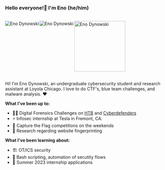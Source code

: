 ### Hello everyone!👋 I'm Eno (he/him)
<br/>
<a href="https://www.linkedin.com/in/eno-dynowski/"> <!-- linkedin-->
  <img align="left"  alt = "Eno Dynowski"  src="https://img.icons8.com/dusk/48/000000/linkedin--v1.png"/>
</a>
<a href="https://www.instagram.com/eno_dynowski/"> <!-- instagram -->
<img align="left" alt = "Eno Dynowski" width="" src="https://img.icons8.com/dusk/48/000000/instagram-new--v1.png"/>
</a>
<a href="https://tryhackme.com/p/ImOedipus"> <!-- THM -->
<img  alt = "Eno Dynowski" width="165" src="https://tryhackme-badges.s3.amazonaws.com/ImOedipus.png"/>
</a>
<br />

<br />

Hi! I'm Eno Dynowski, an undergraduate cybersecurity student and research assistant at Loyola Chicago. I love to do CTF's, blue team challenges, and malware analysis. ❤️

**What I've been up to:**

- 🕵️‍♂️ Digital Forensics Challenges on [HTB](https://www.hackthebox.com/home/challenges/Forensics) and [Cyberdefenders](https://cyberdefenders.org/blueteam-ctf-challenges/)
- ⚡ Infosec internship at Tesla in Fremont, CA. 
- 🚩 Capture the Flag competitions on the weekends
- 🧐 Research regarding website fingerprinting

**What I've been learning about:**
- 🏗️ OT/ICS security
- 🤖 Bash scripting, automation of secutity flows
- 📄 Summer 2023 internship applications


<!--
**enodynowski/enodynowski** is a ✨ _special_ ✨ repository because its `README.md` (this file) appears on your GitHub profile.





Here are some ideas to get you started:

- 🔭 I’m currently working on ...
- 🌱 I’m currently learning ...
- 👯 I’m looking to collaborate on ...
- 🤔 I’m looking for help with ...
- 💬 Ask me about ...
- 📫 How to reach me: ...
- 😄 Pronouns: ...
- ⚡ Fun fact: ...
-->



